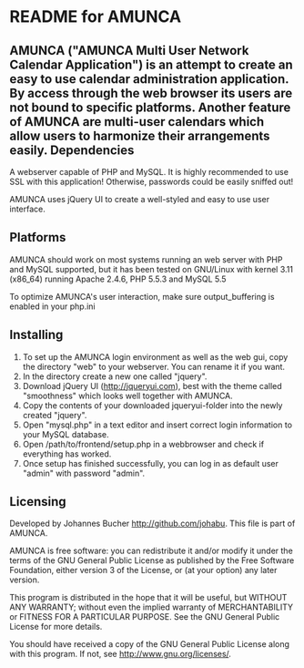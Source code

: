 README for AMUNCA
==================
AMUNCA ("AMUNCA Multi User Network Calendar Application") is an attempt to 
create an easy to use calendar administration application.
By access through the web browser its users are not bound to specific platforms.
 Another feature of AMUNCA are multi-user calendars which allow users
to harmonize their arrangements easily.
Dependencies
-------------
A webserver capable of PHP and MySQL.
It is highly recommended to use SSL with this application!
Otherwise, passwords could be easily sniffed out!

AMUNCA uses jQuery UI to create a well-styled and easy to use user interface.

Platforms
----------
AMUNCA should work on most systems running an web server with PHP and
MySQL supported, but it has been tested on GNU/Linux with kernel 3.11
(x86\_64) running Apache 2.4.6, PHP 5.5.3 and MySQL 5.5

To optimize AMUNCA's user interaction, make sure output\_buffering is enabled
in your php.ini

Installing
-----------
1. To set up the AMUNCA login environment as well as the web gui, copy
the directory "web" to your webserver. You can rename it if you
want.
2. In the directory create a new one called "jquery".
3. Download jQuery UI (<http://jqueryui.com>), best with the theme called
"smoothness" which looks well together with AMUNCA.
4. Copy the contents of your downloaded jqueryui-folder into the newly created
"jquery".
5. Open "mysql.php" in a text editor and insert correct login information
to your MySQL database.
6. Open /path/to/frontend/setup.php in a webbrowser and check if everything
has worked.
7. Once setup has finished successfully, you can log in as default user
 "admin" with password "admin".


Licensing
----------

Developed by Johannes Bucher <http://github.com/johabu>.
This file is part of AMUNCA.

AMUNCA is free software: you can redistribute it and/or modify
it under the terms of the GNU General Public License as published by
the Free Software Foundation, either version 3 of the License, or
(at your option) any later version.

This program is distributed in the hope that it will be useful,
but WITHOUT ANY WARRANTY; without even the implied warranty of
MERCHANTABILITY or FITNESS FOR A PARTICULAR PURPOSE.  See the
GNU General Public License for more details.

You should have received a copy of the GNU General Public License
along with this program.  If not, see <http://www.gnu.org/licenses/>.
